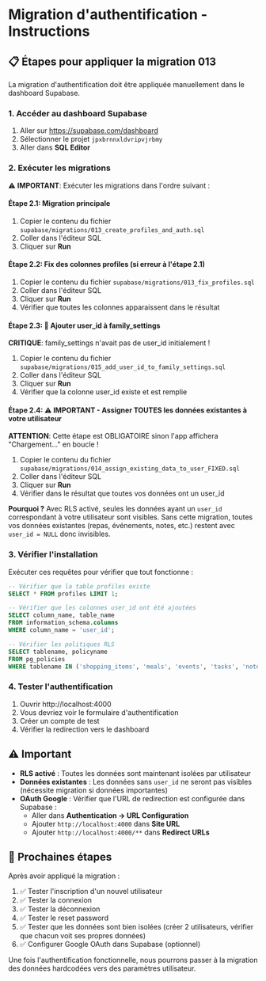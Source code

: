 # Migration d'authentification - Instructions

## 📋 Étapes pour appliquer la migration 013

La migration d'authentification doit être appliquée manuellement dans le dashboard Supabase.

### 1. Accéder au dashboard Supabase

1. Aller sur https://supabase.com/dashboard
2. Sélectionner le projet `jpxbrnnxldvripvjrbmy`
3. Aller dans **SQL Editor**

### 2. Exécuter les migrations

⚠️ **IMPORTANT**: Exécuter les migrations dans l'ordre suivant :

#### Étape 2.1: Migration principale
1. Copier le contenu du fichier `supabase/migrations/013_create_profiles_and_auth.sql`
2. Coller dans l'éditeur SQL
3. Cliquer sur **Run**

#### Étape 2.2: Fix des colonnes profiles (si erreur à l'étape 2.1)
1. Copier le contenu du fichier `supabase/migrations/013_fix_profiles.sql`
2. Coller dans l'éditeur SQL
3. Cliquer sur **Run**
4. Vérifier que toutes les colonnes apparaissent dans le résultat

#### Étape 2.3: 🔧 Ajouter user_id à family_settings
**CRITIQUE**: family_settings n'avait pas de user_id initialement !

1. Copier le contenu du fichier `supabase/migrations/015_add_user_id_to_family_settings.sql`
2. Coller dans l'éditeur SQL
3. Cliquer sur **Run**
4. Vérifier que la colonne user_id existe et est remplie

#### Étape 2.4: ⚠️ **IMPORTANT** - Assigner TOUTES les données existantes à votre utilisateur
**ATTENTION**: Cette étape est OBLIGATOIRE sinon l'app affichera "Chargement..." en boucle !

1. Copier le contenu du fichier `supabase/migrations/014_assign_existing_data_to_user_FIXED.sql`
2. Coller dans l'éditeur SQL
3. Cliquer sur **Run**
4. Vérifier dans le résultat que toutes vos données ont un user_id

**Pourquoi ?** Avec RLS activé, seules les données ayant un `user_id` correspondant à votre utilisateur sont visibles. Sans cette migration, toutes vos données existantes (repas, événements, notes, etc.) restent avec `user_id = NULL` donc invisibles.

### 3. Vérifier l'installation

Exécuter ces requêtes pour vérifier que tout fonctionne :

```sql
-- Vérifier que la table profiles existe
SELECT * FROM profiles LIMIT 1;

-- Vérifier que les colonnes user_id ont été ajoutées
SELECT column_name, table_name
FROM information_schema.columns
WHERE column_name = 'user_id';

-- Vérifier les politiques RLS
SELECT tablename, policyname
FROM pg_policies
WHERE tablename IN ('shopping_items', 'meals', 'events', 'tasks', 'notes');
```

### 4. Tester l'authentification

1. Ouvrir http://localhost:4000
2. Vous devriez voir le formulaire d'authentification
3. Créer un compte de test
4. Vérifier la redirection vers le dashboard

## ⚠️ Important

- **RLS activé** : Toutes les données sont maintenant isolées par utilisateur
- **Données existantes** : Les données sans `user_id` ne seront pas visibles (nécessite migration si données importantes)
- **OAuth Google** : Vérifier que l'URL de redirection est configurée dans Supabase :
  - Aller dans **Authentication → URL Configuration**
  - Ajouter `http://localhost:4000` dans **Site URL**
  - Ajouter `http://localhost:4000/**` dans **Redirect URLs**

## 🔑 Prochaines étapes

Après avoir appliqué la migration :

1. ✅ Tester l'inscription d'un nouvel utilisateur
2. ✅ Tester la connexion
3. ✅ Tester la déconnexion
4. ✅ Tester le reset password
5. ✅ Tester que les données sont bien isolées (créer 2 utilisateurs, vérifier que chacun voit ses propres données)
6. ✅ Configurer Google OAuth dans Supabase (optionnel)

Une fois l'authentification fonctionnelle, nous pourrons passer à la migration des données hardcodées vers des paramètres utilisateur.
